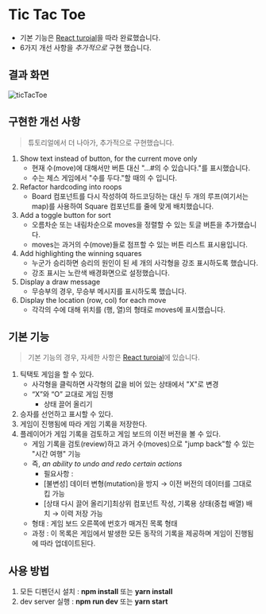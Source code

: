 # Tic Tac Toe
- 기본 기능은 [React turoial](https://react.dev/learn/tutorial-tic-tac-toe)을 따라 완료했습니다.
- 6가지 개선 사항을 _추가적으로_ 구현 했습니다.
## 결과 화면
 ![ticTacToe](https://github.com/skyler-dev/reactPractices/assets/132126027/185fb491-9cd2-4d57-a4c4-1f1754306aa0)

## 구현한 개선 사항
> 튜토리얼에서 더 나아가, 추가적으로 구현했습니다.
1. Show text instead of button, for the current move only
    - 현재 수(move)에 대해서만 버튼 대신 "...#의 수 있습니다."를 표시했습니다.
    - 수는 체스 게임에서 "수를 두다."할 때의 수 입니다. 
2. Refactor hardcoding into roops
    - Board 컴포넌트를 다시 작성하여 하드코딩하는 대신 두 개의 루프(여기서는 map)를 사용하여 Square 컴포넌트를 줄에 맞게 배치했습니다.
3. Add a toggle button for sort
    - 오름차순 또는 내림차순으로 moves을 정렬할 수 있는 토글 버튼을 추가했습니다.
    - moves는 과거의 수(move)들로 점프할 수 있는 버튼 리스트 표시용입니다.
4. Add highlighting the winning squares
    - 누군가 승리하면 승리의 원인이 된 세 개의 사각형을 강조 표시하도록 했습니다.
    - 강조 표시는 노란색 배경화면으로 설정했습니다.
5. Display a draw message
    - 무승부의 경우, 무승부 메시지를 표시하도록 했습니다.
6. Display the location (row, col) for each move
    - 각각의 수에 대해 위치를 (행, 열)의 형태로 moves에 표시했습니다.

## 기본 기능
> 기본 기능의 경우, 자세한 사항은 [React turoial](https://react.dev/learn/tutorial-tic-tac-toe)에 있습니다.
1. 틱택토 게임을 할 수 있다.
    - 사각형을 클릭하면 사각형의 값을 비어 있는 상태에서 "X"로 변경
    - “X”와 “O” 교대로 게임 진행
        - 상태 끌어 올리기
2. 승자를 선언하고 표시할 수 있다.
3. 게임이 진행됨에 따라 게임 기록을 저장한다.
4. 플레이어가 게임 기록을 검토하고 게임 보드의 이전 버전을 볼 수 있다.
    - 게임 기록을 검토(review)하고 과거 수(moves)으로 "jump back"할 수 있는 "시간 여행" 기능
    - 즉, *an ability to undo and redo certain actions*
        - 필요사항 :
        - [불변성] 데이터 변형(mutation)을 방지 → 이전 버전의 데이터를 그대로 킵 가능
        - [상태 다시 끌어 올리기]최상위 컴포넌트 작성, 기록용 상태(중첩 배열) 배치 → 이력 저장 가능
    - 형태 : 게임 보드 오른쪽에 번호가 매겨진 목록 형태
    - 과정 : 이 목록은 게임에서 발생한 모든 동작의 기록을 제공하며 게임이 진행됨에 따라 업데이트된다.

## 사용 방법
1. 모든 디펜던시 설치 : **npm install** 또는 **yarn install**
2. dev server 실행 : **npm run dev** 또는 **yarn start**
